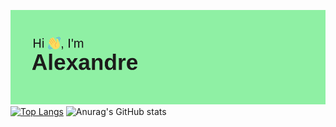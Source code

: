 [![MasterHead](header.png)]("https://github.com/AlexandreSKRT/")
[![Top Langs](https://github-readme-stats.vercel.app/api/top-langs/?username=AlexandreSKRT&show_icons=true&theme=transparent)](https://github.com/anuraghazra/github-readme-stats)
![Anurag's GitHub stats](https://github-readme-stats.vercel.app/api?username=AlexandreSKRT&show_icons=true&theme=transparent)

